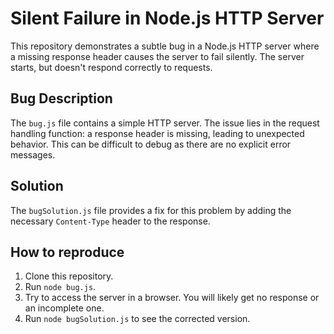 # Silent Failure in Node.js HTTP Server

This repository demonstrates a subtle bug in a Node.js HTTP server where a missing response header causes the server to fail silently.  The server starts, but doesn't respond correctly to requests.

## Bug Description
The `bug.js` file contains a simple HTTP server.  The issue lies in the request handling function: a response header is missing, leading to unexpected behavior. This can be difficult to debug as there are no explicit error messages.

## Solution
The `bugSolution.js` file provides a fix for this problem by adding the necessary `Content-Type` header to the response. 

## How to reproduce
1. Clone this repository.
2. Run `node bug.js`.
3. Try to access the server in a browser. You will likely get no response or an incomplete one. 
4. Run `node bugSolution.js` to see the corrected version.